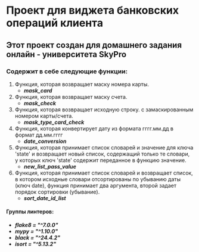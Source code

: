 # Проект для виджета банковских операций клиента
## Этот проект создан для домашнего задания онлайн - университета SkyPro
### Содержит в себе следующие функции:
1. Функция, которая возвращает маску номера карты.
    + ***mask_card***
2. Функция, которая возвращает маску счета.
    + ***mask_check***
3. Функция, которая возвращает исходную строку.
    с замаскированным номером карты/счета.
    + ***mask_type_card_check***
4. Функция, которая конвертирует дату из формата
    гггг.мм.дд в формат дд.мм.гггг
    + ***date_conversion***
5. Функция, которая принимает список словарей и значение для ключа
    'state' и возвращает новый список, содержащий только те словари, у которых ключ
    'state' содержит переданное в функцию значение.
    + ***new_list_pass_value***
6. Функция, которая принимает список словарей и возвращает список,
    в котором исходные словари отсортированы по убыванию даты (ключ date),
    функция принимает два аргумента, второй задает порядок сортировки (убывание).
    + ***sort_date_id_list***
 
#### Группы линтеров:
   + ___flake8 = "^7.0.0"___
   + ___mypy = "^1.10.0"___
   + ___black = "^24.4.2"___
   + ___isort = "^5.13.2"___